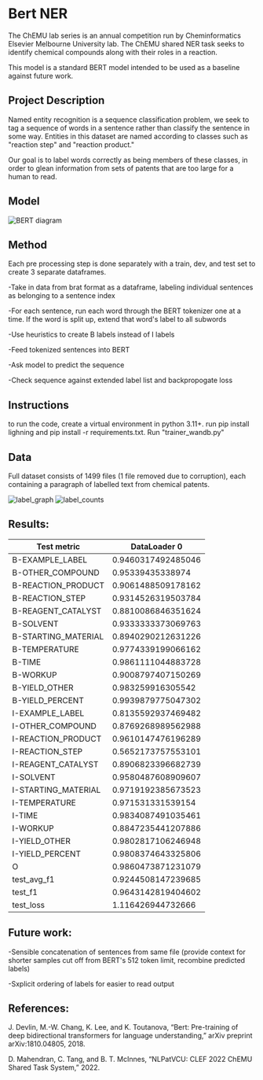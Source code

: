 # Bert NER
The ChEMU lab series is an annual competition run by Cheminformatics Elsevier Melbourne University lab. The ChEMU shared NER task seeks to identify chemical compounds along with their roles in a reaction.

This model is a standard BERT model intended to be used as a baseline against future work. 

## Project Description  
Named entity recognition is a sequence classification problem, we seek to tag a sequence of words in a sentence rather than classify the sentence in some way. Entities in this dataset are named according to classes such as "reaction step" and "reaction product." 

Our goal is to label words correctly as being members of these classes, in order to glean information from sets of patents that are too large for a human to read. 
## Model
![BERT diagram](https://github.com/cutlerci/Baseline-NER-System/assets/59939625/a378456e-f1ef-42f2-bc40-d3e2f0acd21f)
## Method 
Each pre
processing step is done separately with a train, dev, and test set to create 3 separate dataframes. 

-Take in data from brat format as a dataframe, labeling individual sentences as belonging to a sentence index

-For each sentence, run each word through the BERT tokenizer one at a time. If the word is split up, extend that word's label to all subwords

-Use heuristics to create B labels instead of I labels

-Feed tokenized sentences into BERT

-Ask model to predict the sequence

-Check sequence against extended label list and backpropogate loss

## Instructions
to run the code, create a virtual environment in python 3.11+. run pip install lighning and pip install -r requirements.txt. Run "trainer_wandb.py"


## Data 
Full dataset consists of 1499 files (1 file removed due to corruption), each containing a paragraph of labelled text from chemical patents. 

![label_graph](https://github.com/cutlerci/Baseline-NER-System/assets/59939625/6a2dbb9b-673e-4768-8cb4-610cf81b3e6d)
![label_counts](https://github.com/cutlerci/Baseline-NER-System/assets/59939625/20bc0ace-9cb4-428f-9df1-ea86c3db9a7b)

## Results:
| Test metric             | DataLoader 0        |
|-------------------------|---------------------|
| B-EXAMPLE_LABEL         | 0.9460317492485046  |
| B-OTHER_COMPOUND        | 0.95339435338974    |
| B-REACTION_PRODUCT      | 0.9061488509178162  |
| B-REACTION_STEP         | 0.9314526319503784  |
| B-REAGENT_CATALYST      | 0.8810086846351624  |
| B-SOLVENT               | 0.9333333373069763  |
| B-STARTING_MATERIAL     | 0.8940290212631226  |
| B-TEMPERATURE           | 0.9774339199066162  |
| B-TIME                  | 0.9861111044883728  |
| B-WORKUP                | 0.9008797407150269  |
| B-YIELD_OTHER           | 0.983259916305542   |
| B-YIELD_PERCENT         | 0.9939879775047302  |
| I-EXAMPLE_LABEL         | 0.8135592937469482  |
| I-OTHER_COMPOUND        | 0.8769268989562988  |
| I-REACTION_PRODUCT      | 0.9610147476196289  |
| I-REACTION_STEP         | 0.5652173757553101  |
| I-REAGENT_CATALYST      | 0.8906823396682739  |
| I-SOLVENT               | 0.9580487608909607  |
| I-STARTING_MATERIAL     | 0.9719192385673523  |
| I-TEMPERATURE           | 0.971531331539154   |
| I-TIME                  | 0.9834087491035461  |
| I-WORKUP                | 0.8847235441207886  |
| I-YIELD_OTHER           | 0.9802817106246948  |
| I-YIELD_PERCENT         | 0.9808374643325806  |
| O                       | 0.9860473871231079  |
| test_avg_f1             | 0.9244508147239685  |
| test_f1                 | 0.9643142819404602  |
| test_loss               | 1.116426944732666   |

## Future work: 
-Sensible concatenation of sentences from same file (provide context for shorter samples cut off from BERT's 512 token limit, recombine predicted labels)

-Sxplicit ordering of labels for easier to read output 

## References: 
J. Devlin, M.-W. Chang, K. Lee, and K. Toutanova, “Bert: Pre-training of deep bidirectional transformers for language understanding,” arXiv preprint arXiv:1810.04805, 2018.

D. Mahendran, C. Tang, and B. T. McInnes, “NLPatVCU: CLEF 2022 ChEMU Shared Task System,” 2022.

